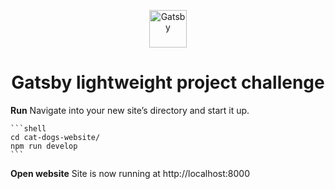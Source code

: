 <p align="center">
  <a href="https://www.gatsbyjs.com/?utm_source=starter&utm_medium=readme&utm_campaign=minimal-starter-ts">
    <img alt="Gatsby" src="https://www.gatsbyjs.com/Gatsby-Monogram.svg" width="60" />
  </a>
</p>
<h1 align="center">
  Gatsby lightweight project challenge
</h1>

**Run**
    Navigate into your new site’s directory and start it up.

    ```shell
    cd cat-dogs-website/
    npm run develop
    ```

**Open website**
    Site is now running at http://localhost:8000